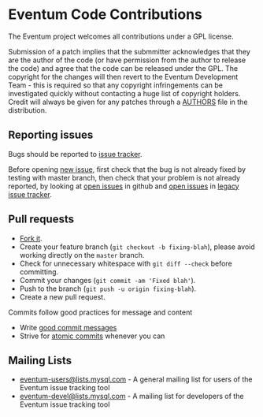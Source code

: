 Eventum Code Contributions
==========================

The Eventum project welcomes all contributions under a GPL license.

Submission of a patch implies that the submmitter acknowledges that they are the author of the code (or have permission from the author to release the code) and agree that the code can be released under the GPL. The copyright for the changes will then revert to the Eventum Development Team - this is required so that any copyright infringements can be investigated quickly without contacting a huge list of copyright holders. Credit will always be given for any patches through a [AUTHORS](AUTHORS) file in the distribution.

## Reporting issues

Bugs should be reported to [issue tracker](https://github.com/eventum/eventum/issues).

Before opening [new issue](https://github.com/eventum/eventum/issues/new), first check that the bug is not already fixed by testing with master branch, then check that your problem is not already reported, by looking at [open issues](https://github.com/eventum/eventum/issues?state=open) in github and [open issues](https://bugs.launchpad.net/eventum/+bugs?orderby=-id&field.status:list=NEW&field.status:list=CONFIRMED&field.status:list=TRIAGED&field.status:list=INPROGRESS&assignee_option=any&field.tags_combinator=ANY&field.omit_dupes=on) in [legacy issue tracker](https://bugs.launchpad.net/eventum).

## Pull requests

- [Fork it](https://github.com/eventum/eventum/fork).
- Create your feature branch (`git checkout -b fixing-blah`), please avoid working directly on the `master` branch.
- Check for unnecessary whitespace with `git diff --check` before committing.
- Commit your changes (`git commit -am 'Fixed blah'`).
- Push to the branch (`git push -u origin fixing-blah`).
- Create a new pull request.

Commits follow good practices for message and content
  - Write [good commit messages]
  - Strive for [atomic commits] whenever you can

## Mailing Lists

 - [eventum-users@lists.mysql.com][1] - A general mailing list for users of the Eventum issue tracking tool
 - [eventum-devel@lists.mysql.com][2] - A mailing list for developers of the Eventum issue tracking tool

  [1]: http://news.gmane.org/gmane.comp.bug-tracking.eventum.user
  [2]: http://news.gmane.org/gmane.comp.bug-tracking.eventum.devel
[good commit messages]: http://chris.beams.io/posts/git-commit/
[atomic commits]: http://www.freshconsulting.com/atomic-commits/
